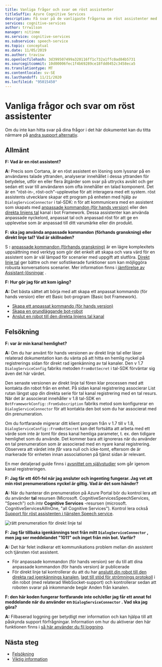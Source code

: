 ```yaml
---
title: Vanliga frågor och svar om röst assistenter
titleSuffix: Azure Cognitive Services
description: Få svar på de vanligaste frågorna om röst assistenter med anpassade kommandon (förhands granskning) eller direkt linje tal kanalen.
services: cognitive-services
author: trrwilson
manager: nitinme
ms.service: cognitive-services
ms.subservice: speech-service
ms.topic: conceptual
ms.date: 11/05/2019
ms.author: travisw
ms.openlocfilehash: 3d399507499a320116ff1c732a1ffc0ad84b5731
ms.sourcegitcommit: 10d00006fec1f4b69289ce18fdd0452c3458eca5
ms.translationtype: MT
ms.contentlocale: sv-SE
ms.lasthandoff: 11/21/2020
ms.locfileid: "95015450"
---
```

# <a name="voice-assistants-frequently-asked-questions"></a>Vanliga frågor och svar om röst assistenter

Om du inte kan hitta svar på dina frågor i det här dokumentet kan du titta närmare på [andra support alternativ](../cognitive-services-support-options.md?context=%252fazure%252fcognitive-services%252fspeech-service%252fcontext%252fcontext%253fcontext%253d%252fazure%252fcognitive-services%252fspeech-service%252fcontext%252fcontext).

## <a name="general"></a>Allmänt

**F: Vad är en röst assistent?**

**A:** Precis som Cortana, är en röst assistent en lösning som lyssnar på en användares talade yttranden, analyserar innehållet i dessa yttranden för betydelse, utför en eller flera åtgärder som svar på uttrycks avsikt och ger sedan ett svar till användaren som ofta innehåller en talad komponent. Det är en "röst-in-, röst-och"-upplevelse för att interagera med ett system. röst assistents utvecklare skapar ett program på enheten med hjälp av `DialogServiceConnector` i tal-SDK: n för att kommunicera med en assistent som skapats med [anpassade kommandon (för hands version)](custom-commands.md) eller den [direkta linjens tal](direct-line-speech.md) kanal i bot Framework. Dessa assistenter kan använda anpassade nyckelord, anpassat tal och anpassad röst för att ge en upplevelse som är anpassad till ditt varumärke eller din produkt.

**F: ska jag använda anpassade kommandon (förhands granskning) eller direkt linje tal? Vad är skillnaden?**

S **:** [anpassade kommandon (förhands granskning)](custom-commands.md) är en lägre komplexitets uppsättning med verktyg som gör det enkelt att skapa och vara värd för en assistent som är väl lämpad för scenarier med uppgift att slutföra. [Direkt linje tal](direct-line-speech.md) ger bättre och mer sofistikerade funktioner som kan möjliggöra robusta konversations scenarier. Mer information finns i [jämförelse av Assistant-lösningar](voice-assistants.md#choosing-an-assistant-solution) .

**F: Hur gör jag för att kom igång?**

**A:** Det bästa sättet att börja med att skapa ett anpassat kommando (för hands version) eller ett Basic bot-program (Basic bot Framework).

- [Skapa ett anpassat kommando (för hands version)](./quickstart-custom-commands-application.md)
- [Skapa en grundläggande bot-robot](/azure/bot-service/bot-builder-tutorial-basic-deploy?view=azure-bot-service-4.0)
- [Anslut en robot till den direkta linjens tal kanal](/azure/bot-service/bot-service-channel-connect-directlinespeech)

## <a name="debugging"></a>Felsökning

**F: var är min kanal hemlighet?**

**A:** Om du har använt för hands versionen av direkt linje tal eller läser relaterad dokumentation kan du vänta på att hitta en hemlig nyckel på registrerings sidan för direkt rad igenkänning av tal kanaler. Den v 1.7 `DialogServiceConfig` fabriks metoden `FromBotSecret` i tal-SDK förväntar sig även det här värdet.

Den senaste versionen av direkt linje tal fören klar processen med att kontakta din robot från en enhet. På sidan kanal registrering associerar List rutan längst upp din direkta serie för tal kanal registrering med en tal resurs. När det är associerat innehåller v 1.8 tal-SDK en `BotFrameworkConfig::FromSubscription` fabriks metod som konfigurerar en `DialogServiceConnector` för att kontakta den bot som du har associerat med din prenumeration.

Om du fortfarande migrerar ditt klient program från v 1.7 till v 1.8, `DialogServiceConfig::FromBotSecret` kan det fortsätta att arbeta med ett värde som inte är tomt för dess kanal hemliga parameter, t. ex. den tidigare hemlighet som du använde. Det kommer bara att ignoreras när du använder en tal prenumeration som är associerad med en nyare kanal registrering. Observera att värdet inte _får_ vara null och icke-tomt, eftersom de är markerade för enheten innan associationen på tjänst sidan är relevant.

En mer detaljerad guide finns i [avsnittet om självstudier](tutorial-voice-enable-your-bot-speech-sdk.md#register-the-direct-line-speech-channel) som går igenom kanal registreringen.

**F: Jag får ett 401-fel när jag ansluter och ingenting fungerar. Jag vet att min röst prenumerations nyckel är giltig. Vad är det som händer?**

**A:** När du hanterar din prenumeration på Azure Portal bör du kontrol lera att du använder **tal** resursen (Microsoft. CognitiveServicesSpeechServices, "Speech") och _inte_ **Cognitive Services** -resursen (microsoft. CognitiveServicesAllInOne, "all Cognitive Services"). Kontrol lera också [Support för röst assistenten i tjänsten Speech service](regions.md#voice-assistants).

![rätt prenumeration för direkt linje tal](media/voice-assistants/faq-supported-subscription.png "exempel på en kompatibel tal prenumeration")

**F: Jag får tillbaka igenkännings text från mitt `DialogServiceConnector` , men jag ser meddelandet "1011" och inget från min bot. Varför?**

**A:** Det här felet indikerar ett kommunikations problem mellan din assistent och tjänsten röst assistent.

- För anpassade kommandon (för hands version) ser du till att dina anpassade kommandon (för hands version) är publicerade
- För direkt linje tal kontrollerar du att du har [anslutit din robot till den direkta rad igenkännings kanalen](/azure/bot-service/bot-service-channel-connect-directlinespeech), [lagt till stöd för strömnings protokoll](/azure/bot-service/directline-speech-bot) i din robot (med relaterad WebSocket-support) och kontrollerar sedan att roboten svarar på inkommande begär Anden från kanalen.

**F: den här koden fungerar fortfarande inte och/eller jag får ett annat fel meddelande när du använder en `DialogServiceConnector` . Vad ska jag göra?**

**A:** Filbaserad loggning ger betydligt mer information och kan hjälpa till att påskynda support förfrågningar. Information om hur du aktiverar den här funktionen finns i [så här använder du fil loggning](how-to-use-logging.md).

## <a name="next-steps"></a>Nästa steg

- [Felsökning](troubleshooting.md)
- [Viktig information](releasenotes.md)